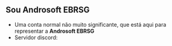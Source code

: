 ## **Sou Androsoft EBRSG**

- Uma conta normal não muito significante, que está aqui para representar a **Androsoft EBRSG**
- Servidor discord:

